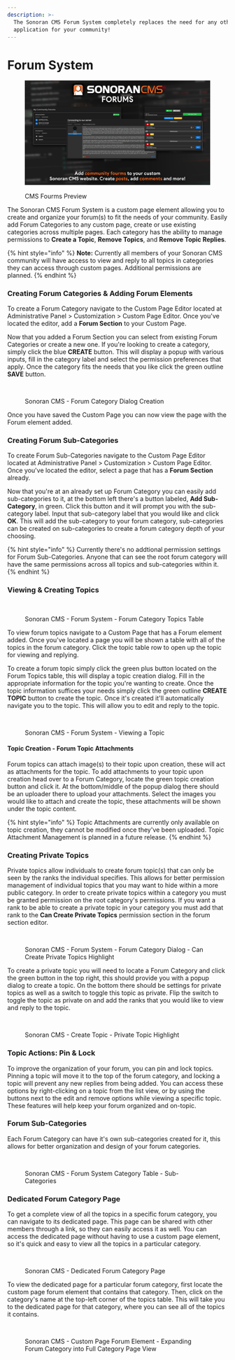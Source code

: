 ```yaml
---
description: >-
  The Sonoran CMS Forum System completely replaces the need for any other forum
  application for your community!
---
```


# Forum System

<figure><img src="../../.gitbook/assets/cms.forums.png" alt=""><figcaption><p>CMS Fourms Preview</p></figcaption></figure>

The Sonoran CMS Forum System is a custom page element allowing you to create and organize your forum(s) to fit the needs of your community. Easily add Forum Categories to any custom page, create or use existing categories across multiple pages. Each category has the ability to manage permissions to **Create a Topic**, **Remove Topics**, and **Remove Topic Replies**.

{% hint style="info" %}
**Note:** Currently all members of your Sonoran CMS community will have access to view and reply to all topics in categories they can access through custom pages. Additional permissions are planned.
{% endhint %}

### Creating Forum Categories & Adding Forum Elements

To create a Forum Category navigate to the Custom Page Editor located at Administrative Panel > Customization > Custom Page Editor. Once you've located the editor, add a **Forum Section** to your Custom Page.

Now that you added a Forum Section you can select from existing Forum Categories or create a new one. If you're looking to create a category, simply click the blue **CREATE** button. This will display a popup with various inputs, fill in the category label and select the permission preferences that apply. Once the category fits the needs that you like click the green outline **SAVE** button.

<figure><img src="https://i.imgur.com/vW2y6R8.png" alt=""><figcaption><p>Sonoran CMS - Forum Category Dialog Creation</p></figcaption></figure>

Once you have saved the Custom Page you can now view the page with the Forum element added.&#x20;

### Creating Forum Sub-Categories

To create Forum Sub-Categories navigate to the Custom Page Editor located at Administrative Panel > Customization > Custom Page Editor. Once you've located the editor, select a page that has a **Forum Section** already.

Now that you're at an already set up Forum Category you can easily add sub-categories to it, at the bottom left there's a button labeled, **Add Sub-Category**, in green. Click this button and it will prompt you with the sub-category label. Input that sub-category label that you would like and click **OK**. This will add the sub-category to your forum category, sub-categories can be created on sub-categories to create a forum category depth of your choosing.

{% hint style="info" %}
Currently there's no addtional permission settings for Forum Sub-Categories. Anyone that can see the root forum category will have the same permissions across all topics and sub-categories within it.
{% endhint %}

### Viewing & Creating Topics

<figure><img src="https://i.imgur.com/vPdXOy3.png" alt=""><figcaption><p>Sonoran CMS - Forum System - Forum Category Topics Table</p></figcaption></figure>

To view forum topics navigate to a Custom Page that has a Forum element added. Once you've located a page you will be shown a table with all of the topics in the forum category. Click the topic table row to open up the topic for viewing and replying.

To create a forum topic simply click the green plus button located on the Forum Topics table, this will display a topic creation dialog. Fill in the appropriate information for the topic you're wanting to create. Once the topic information suffices your needs simply click the green outline **CREATE TOPIC** button to create the topic. Once it's created it'll automatically navigate you to the topic. This will allow you to edit and reply to the topic.

<figure><img src="https://i.imgur.com/PW8xufG.png" alt=""><figcaption><p>Sonoran CMS - Forum System - Viewing a Topic</p></figcaption></figure>

#### Topic Creation - Forum Topic Attachments

Forum topics can attach image(s) to their topic upon creation, these will act as attachments for the topic. To add attachments to your topic upon creation head over to a Forum Category, locate the green topic creation button and click it. At the bottom/middle of the popup dialog there should be an uploader there to upload your attachments. Select the images you would like to attach and create the topic, these attachments will be shown under the topic content.

{% hint style="info" %}
Topic Attachments are currently only available on topic creation, they cannot be modified once they've been uploaded. Topic Attachment Management is planned in a future release.
{% endhint %}

### Creating Private Topics

Private topics allow individuals to create forum topic(s) that can only be seen by the ranks the individual specifies. This allows for better permission management of individual topics that you may want to hide within a more public category. In order to create private topics within a category you must be granted permission on the root category's permissions. If you want a rank to be able to create a private topic in your category you must add that rank to the **Can Create Private Topics** permission section in the forum section editor.

<figure><img src="https://i.imgur.com/amOM1PS.png" alt=""><figcaption><p>Sonoran CMS - Forum System - Forum Category Dialog - Can Create Private Topics Highlight</p></figcaption></figure>

To create a private topic you will need to locate a Forum Category and click the green button in the top right, this should provide you with a popup dialog to create a topic. On the bottom there should be settings for private topics as well as a switch to toggle this topic as private. Flip the switch to toggle the topic as private on and add the ranks that you would like to view and reply to the topic.

<figure><img src="https://i.imgur.com/GTP4G2s.png" alt=""><figcaption><p>Sonoran CMS - Create Topic - Private Topic Highlight</p></figcaption></figure>

### Topic Actions: Pin & Lock

To improve the organization of your forum, you can pin and lock topics. Pinning a topic will move it to the top of the forum category, and locking a topic will prevent any new replies from being added. You can access these options by right-clicking on a topic from the list view, or by using the buttons next to the edit and remove options while viewing a specific topic. These features will help keep your forum organized and on-topic.

### Forum Sub-Categories

Each Forum Category can have it's own sub-categories created for it, this allows for better organization and design of your forum categories.

<figure><img src="https://i.imgur.com/4WXcoSb.png" alt=""><figcaption><p>Sonoran CMS - Forum System Category Table - Sub-Categories</p></figcaption></figure>

### Dedicated Forum Category Page

To get a complete view of all the topics in a specific forum category, you can navigate to its dedicated page. This page can be shared with other members through a link, so they can easily access it as well. You can access the dedicated page without having to use a custom page element, so it's quick and easy to view all the topics in a particular category.

<figure><img src="https://i.imgur.com/KgziFTc.png" alt=""><figcaption><p>Sonoran CMS - Dedicated Forum Category Page</p></figcaption></figure>

To view the dedicated page for a particular forum category, first locate the custom page forum element that contains that category. Then, click on the category's name at the top-left corner of the topics table. This will take you to the dedicated page for that category, where you can see all of the topics it contains.

<figure><img src="https://i.imgur.com/u4KrF6y.png" alt=""><figcaption><p>Sonoran CMS - Custom Page Forum Element - Expanding Forum Category into Full Category Page View</p></figcaption></figure>
